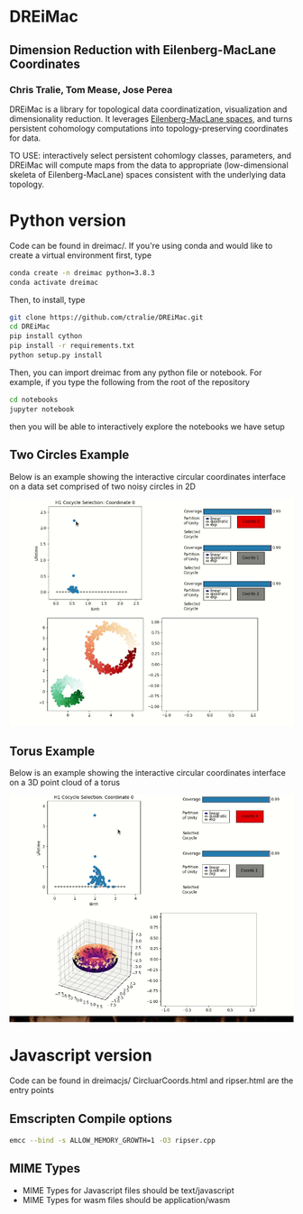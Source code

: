 # DREiMac
## Dimension Reduction with Eilenberg-MacLane Coordinates
### Chris Tralie, Tom Mease, Jose Perea

DREiMac is a library for topological data coordinatization, visualization and dimensionality reduction. 
It leverages [Eilenberg-MacLane spaces](https://en.wikipedia.org/wiki/Eilenberg%E2%80%93MacLane_space#Bijection_between_homotopy_classes_of_maps_and_cohomology), and turns persistent cohomology computations 
into topology-preserving coordinates for data.

TO USE: interactively select persistent cohomlogy classes,  parameters, and DREiMac will compute maps from the data to appropriate (low-dimensional skeleta of Eilenberg-MacLane) spaces consistent with the underlying data topology.

# Python version

Code can be found in dreimac/.  If you're using conda and would like to create a virtual environment first, type
~~~~~ bash
conda create -n dreimac python=3.8.3
conda activate dreimac
~~~~~

Then, to install, type
~~~~~ bash
git clone https://github.com/ctralie/DREiMac.git
cd DREiMac
pip install cython
pip install -r requirements.txt
python setup.py install
~~~~~

Then, you can import dreimac from any python file or notebook.  For example, if you type the following from the root of the repository
~~~~~ bash
cd notebooks
jupyter notebook
~~~~~

then you will be able to interactively explore the notebooks we have setup


## Two Circles Example

Below is an example showing the interactive circular coordinates interface on a data set comprised of two noisy circles in 2D

<img src = "notebooks/Selecting_Circles.gif">


## Torus Example

Below is an example showing the interactive circular coordinates interface on a 3D point cloud of a torus

<img src = "notebooks/Selecting_Torus.gif">



# Javascript version

Code can be found in dreimacjs/
CircluarCoords.html and ripser.html are the entry points

## Emscripten Compile options

~~~~~ bash
emcc --bind -s ALLOW_MEMORY_GROWTH=1 -O3 ripser.cpp
~~~~~

## MIME Types
* MIME Types for Javascript files should be text/javascript
* MIME Types for wasm files should be application/wasm
